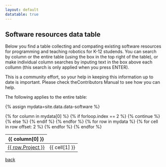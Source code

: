 ```yaml
---
layout: default
datatable: true
---
```


## Software resources data table

Below you find a table collecting and compating existing software resources for programming and teaching robotics for K-12 studends. You can search by column or the entire table (using the box in the top right of the table), or make individual column searches by inputing text in the box above each collumn (this search is only applied when you press ENTER).

This is a community effort, so your help in keeping this information up to date is important. Please check theContributors Manual to see how you can help.

The following applies to the entire table:

{% assign mydata=site.data.data-software %}

<table id="datatable" class="display">
    <!-- <caption>Software table</caption> -->
    <thead>
        <tr>
        {% for column in mydata[0] %}
            {% if forloop.index == 2 %}
                {% continue %}
            {% else %}
                <th>{{ column[0] }}</th>
            {% endif %}
        {% endfor %}
        </tr>
    </thead>
    <tbody>
    {% for row in mydata %}
        <tr>
        <td><a href="{{ row.Link }}">{{ row.Project }}</a></td>
        {% for cell in row offset: 2 %}
            <td>{{ cell[1] }}</td>
        {% endfor %}
        </tr>
    {% endfor %}
    </tbody>
</table>


[back](./)